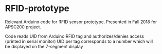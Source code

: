 # RFID-prototype
Relevant Arduino code for RFID sensor prototype. Presented in Fall 2018 for APSC200 project.

Code reads UID from Arduino RFID tag and authorizes/denies access (printed in serial monitor)
UID per tag corresponds to a number which will be displayed on the 7-segment display
